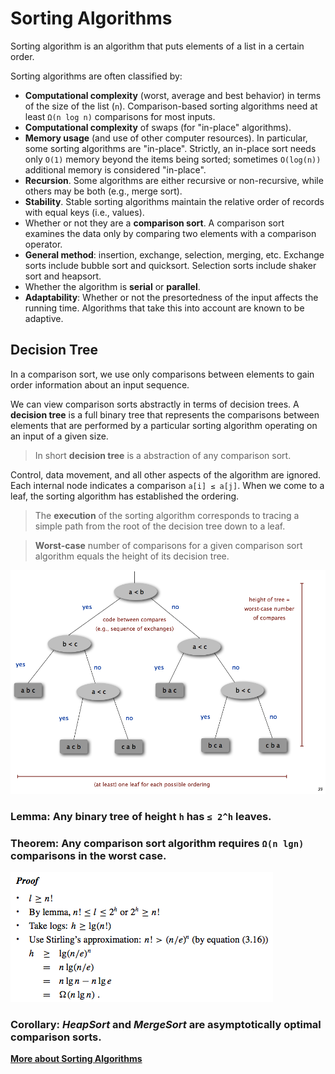 # Sorting Algorithms

Sorting algorithm is an algorithm that puts elements of a list in a certain order.

Sorting algorithms are often classified by:
* __Computational complexity__ (worst, average and best behavior) in terms of the size of the list (`n`). Comparison-based sorting algorithms need at least `Ω(n log n)` comparisons for most inputs.
* __Computational complexity__ of swaps (for "in-place" algorithms).
* __Memory usage__ (and use of other computer resources). In particular, some sorting algorithms are "in-place". Strictly, an in-place sort needs only `O(1)` memory beyond the items being sorted; sometimes `O(log(n))` additional memory is considered "in-place".
* __Recursion__. Some algorithms are either recursive or non-recursive, while others may be both (e.g., merge sort).
* __Stability__. Stable sorting algorithms maintain the relative order of records with equal keys (i.e., values).
* Whether or not they are a __comparison sort__. A comparison sort examines the data only by comparing two elements with a comparison operator.
* __General method__: insertion, exchange, selection, merging, etc. Exchange sorts include bubble sort and quicksort. Selection sorts include shaker sort and heapsort.
* Whether the algorithm is __serial__ or __parallel__.
* __Adaptability__: Whether or not the presortedness of the input affects the running time. Algorithms that take this into account are known to be adaptive.

## Decision Tree
In a comparison sort, we use only comparisons between elements to gain order information about an input sequence.

We can view comparison sorts abstractly in terms of decision trees. A __decision tree__ is a full binary tree that represents the comparisons between elements that are performed by a particular sorting algorithm operating on an input of a given size.

> In short __decision tree__ is a abstraction of any comparison sort.

Control, data movement, and all other aspects of the algorithm are ignored. Each internal node indicates a comparison `a[i] ≤ a[j]`. When we come to a leaf, the sorting algorithm has established the ordering.

> The __execution__ of the sorting algorithm corresponds to tracing a simple path from the root of the decision tree down to a leaf.

> __Worst-case__ number of comparisons for a given comparison sort algorithm equals the height of its decision tree.

![sorting-decision-tree](./images/sorting-decision-tree.png)

### Lemma: Any binary tree of height `h` has `≤ 2^h` leaves.

### Theorem: Any comparison sort algorithm requires `Ω(n lgn)` comparisons in the worst case.

![comparison-sort-theorem-proof](./images/comparison-sort-theorem.png)

### Corollary: _HeapSort_ and _MergeSort_ are asymptotically optimal comparison sorts.

__[More about Sorting Algorithms](https://en.wikipedia.org/wiki/Sorting_algorithm)__